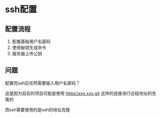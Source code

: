 # ssh配置

## 配置流程

1. 配置基础用户名密码
2. 使用秘钥生成命令
3. 服务器上传公钥

## 问题

配置完ssh后任然需要输入用户名密码？

这是因为目前的项目可能是使用 <u>https:\\xxx.xxx.git</u> 这样的连接进行远程地址的克隆的

而ssh需要使用的是ssh的地址克隆

